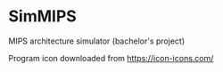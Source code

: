 # SimMIPS
MIPS architecture simulator (bachelor's project)

Program icon downloaded from https://icon-icons.com/

